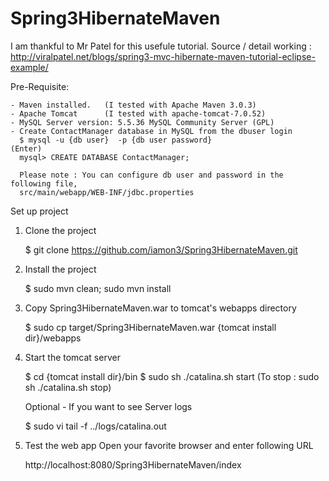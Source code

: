 Spring3HibernateMaven
=====================

I am thankful to Mr Patel for this usefule tutorial.
Source / detail working : http://viralpatel.net/blogs/spring3-mvc-hibernate-maven-tutorial-eclipse-example/


Pre-Requisite:

    - Maven installed.   (I tested with Apache Maven 3.0.3)
    - Apache Tomcat      (I tested with apache-tomcat-7.0.52)
    - MySQL Server version: 5.5.36 MySQL Community Server (GPL)
    - Create ContactManager database in MySQL from the dbuser login
      $ mysql -u {db user}  -p {db user password}                   (Enter)
      mysql> CREATE DATABASE ContactManager;
      
      Please note : You can configure db user and password in the following file,
      src/main/webapp/WEB-INF/jdbc.properties
      

Set up project
  
  1) Clone the project
  
       $ git clone https://github.com/iamon3/Spring3HibernateMaven.git
      
  2) Install the project
      
       $ sudo mvn clean; sudo mvn install
  
  3) Copy Spring3HibernateMaven.war to tomcat's webapps directory
  
       $ sudo cp target/Spring3HibernateMaven.war {tomcat install dir}/webapps
      
  4) Start the tomcat server
     
       $ cd {tomcat install dir}/bin
       $ sudo sh ./catalina.sh start        (To stop : sudo sh ./catalina.sh stop)
     
     Optional - If you want to see Server logs

       $ sudo vi tail -f ../logs/catalina.out
     
     
  5)  Test the web app
      Open your favorite browser and enter following URL
      
       http://localhost:8080/Spring3HibernateMaven/index
  
